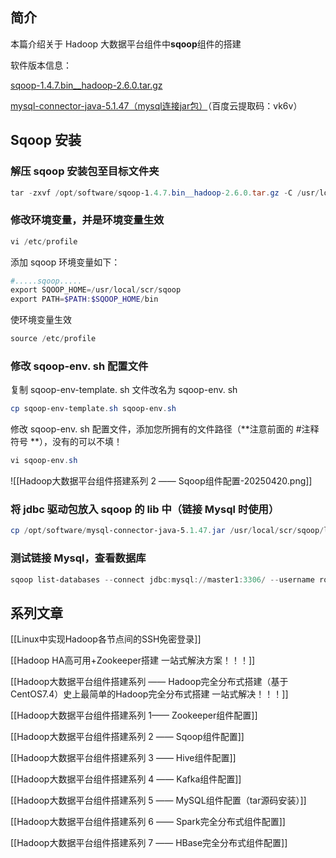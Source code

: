 
## 简介

本篇介绍关于 Hadoop 大数据平台组件中**sqoop**组件的搭建

软件版本信息：

 [sqoop-1.4.7.bin__hadoop-2.6.0.tar.gz](http://mirrors.hust.edu.cn/apache/sqoop/1.4.7/sqoop-1.4.7.bin__hadoop-2.6.0.tar.gz)
 
 [mysql-connector-java-5.1.47（mysql连接jar包）](https://pan.baidu.com/s/1CHBRZG401-ViWMxpcEI-bw)（百度云提取码：vk6v）

## Sqoop 安装

### 解压 sqoop 安装包至目标文件夹
 
```powershell
tar -zxvf /opt/software/sqoop-1.4.7.bin__hadoop-2.6.0.tar.gz -C /usr/local/scr/
```

### 修改环境变量，并是环境变量生效


```powershell
vi /etc/profile
```

添加 sqoop 环境变量如下：

```powershell
#.....sqoop.....
export SQOOP_HOME=/usr/local/scr/sqoop
export PATH=$PATH:$SQOOP_HOME/bin
```

使环境变量生效

```powershell
source /etc/profile
```

### 修改 sqoop-env. sh 配置文件

复制 sqoop-env-template. sh 文件改名为 sqoop-env. sh

```powershell
cp sqoop-env-template.sh sqoop-env.sh
```

修改 sqoop-env. sh 配置文件，添加您所拥有的文件路径（**注意前面的 #注释符号 **），没有的可以不填！

```powershell
vi sqoop-env.sh
```

![[Hadoop大数据平台组件搭建系列 2 —— Sqoop组件配置-20250420.png]]

### 将 jdbc 驱动包放入 sqoop 的 lib 中（链接 Mysql 时使用）
 
```powershell
cp /opt/software/mysql-connector-java-5.1.47.jar /usr/local/scr/sqoop/lib/
```

### 测试链接 Mysql，查看数据库

```powershell
sqoop list-databases --connect jdbc:mysql://master1:3306/ --username root --password 000000
```

## 系列文章

[[Linux中实现Hadoop各节点间的SSH免密登录]]

[[Hadoop HA高可用+Zookeeper搭建 一站式解決方案！！！]]

[[Hadoop大数据平台组件搭建系列 —— Hadoop完全分布式搭建（基于CentOS7.4）史上最简单的Hadoop完全分布式搭建 一站式解决！！！]]

[[Hadoop大数据平台组件搭建系列 1—— Zookeeper组件配置]]

[[Hadoop大数据平台组件搭建系列 2 —— Sqoop组件配置]]

[[Hadoop大数据平台组件搭建系列 3 —— Hive组件配置]]

[[Hadoop大数据平台组件搭建系列 4 —— Kafka组件配置]]

[[Hadoop大数据平台组件搭建系列 5 —— MySQL组件配置（tar源码安装）]]

[[Hadoop大数据平台组件搭建系列 6 —— Spark完全分布式组件配置]]

[[Hadoop大数据平台组件搭建系列 7 —— HBase完全分布式组件配置]]


